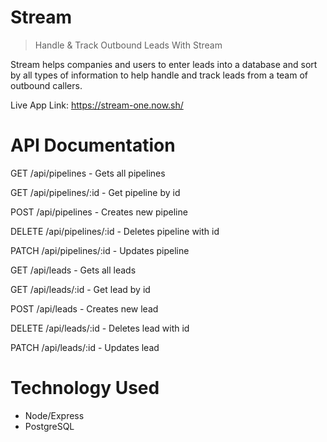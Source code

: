 # Stream

> Handle & Track Outbound Leads With Stream

Stream helps companies and users to enter leads into a database and sort by all types of information to help handle and track leads from a team of outbound callers.

Live App Link: https://stream-one.now.sh/

# API Documentation

GET /api/pipelines - Gets all pipelines

GET /api/pipelines/:id - Get pipeline by id

POST /api/pipelines - Creates new pipeline

DELETE /api/pipelines/:id - Deletes pipeline with id

PATCH /api/pipelines/:id - Updates pipeline

GET /api/leads - Gets all leads

GET /api/leads/:id - Get lead by id

POST /api/leads - Creates new lead

DELETE /api/leads/:id - Deletes lead with id

PATCH /api/leads/:id - Updates lead

# Technology Used

- Node/Express
- PostgreSQL
